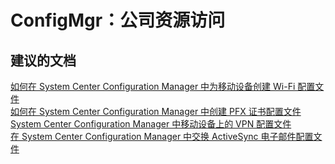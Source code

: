 <properties
    pageTitle="ConfigMgr: Company Resource Access"
    description="ConfigMgr：公司资源访问"
    service="microsoft.intune"
    resource="intune"
    authors="mackie1604"
    displayOrder=""
    selfHelpType="generic"
    supportTopicIds="32583616"
    resourceTags=""
    productPesIds="15584"
    cloudEnvironments="public"
/>


# ConfigMgr：公司资源访问
<a id="configmgr-company-resource-access" class="xliff"></a>

## **建议的文档**
<a id="recommended-documents" class="xliff"></a>

[如何在 System Center Configuration Manager 中为移动设备创建 Wi-Fi 配置文件](https://docs.microsoft.com/sccm/mdm/deploy-use/create-wifi-profiles)<br>
[如何在 System Center Configuration Manager 中创建 PFX 证书配置文件](https://docs.microsoft.com/sccm/mdm/deploy-use/create-pfx-certificate-profiles)<br>
[System Center Configuration Manager 中移动设备上的 VPN 配置文件](https://docs.microsoft.com/sccm/mdm/deploy-use/create-vpn-profiles)<br>
[在 System Center Configuration Manager 中交换 ActiveSync 电子邮件配置文件](https://docs.microsoft.com/sccm/mdm/deploy-use/create-exchange-activesync-profiles)<br>

